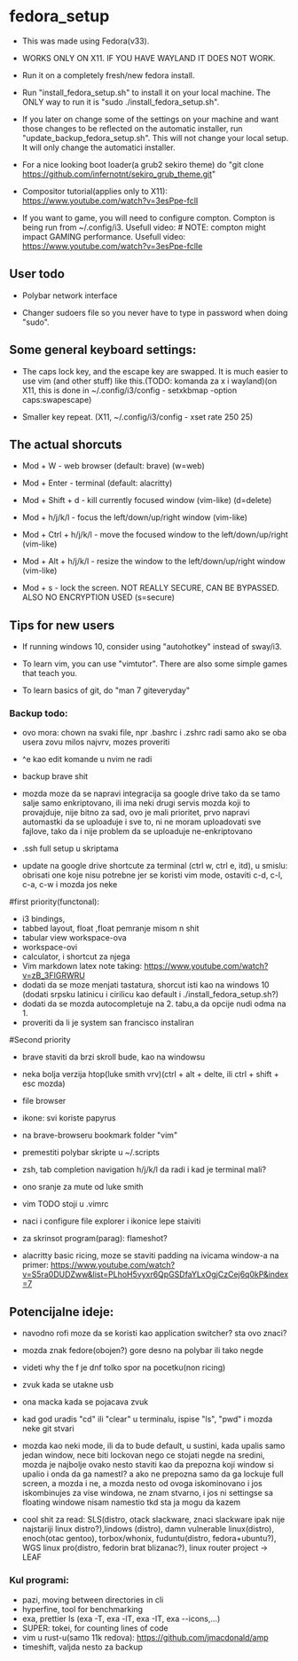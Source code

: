 # fedora_setup
- This was made using Fedora(v33).

- WORKS ONLY ON X11. IF YOU HAVE WAYLAND IT DOES NOT WORK.

- Run it on a completely fresh/new fedora install.

- Run "install_fedora_setup.sh" to install it on your local machine. The ONLY way to run it is "sudo ./install_fedora_setup.sh".

- If you later on change some of the settings on your machine and want those changes to be reflected on the automatic installer, run "update_backup_fedora_setup.sh". This will not change your local setup. It will only change the automatici installer.

- For a nice looking boot loader(a grub2 sekiro theme) do "git clone https://github.com/infernotnt/sekiro_grub_theme.git"

- Compositor tutorial(applies only to X11): https://www.youtube.com/watch?v=3esPpe-fclI

- If you want to game, you will need to configure compton. Compton is being run from ~/.config/i3. Usefull video: # NOTE: compton might impact GAMING performance. Usefull video: https://www.youtube.com/watch?v=3esPpe-fclIe

## User todo
- Polybar network interface

- Changer sudoers file so you never have to type in password when doing "sudo".

## Some general keyboard settings:

- The caps lock key, and the escape key are swapped. It is much easier to use vim (and other stuff) like this.(TODO: komanda za x i wayland)(on X11, this is done in ~/.config/i3/config    -   setxkbmap -option caps:swapescape)

- Smaller key repeat. (X11, ~/.config/i3/config  -  xset rate 250 25)

## The actual shorcuts

- Mod + W			- web browser (default: brave) (w=web)

- Mod + Enter		- terminal (default: alacritty)

- Mod + Shift + d		- kill currently focused window (vim-like) (d=delete)

- Mod + h/j/k/l		- focus the left/down/up/right window (vim-like)

- Mod + Ctrl + h/j/k/l	- move the focused window to the left/down/up/right (vim-like)

- Mod + Alt + h/j/k/l	- resize the window to the left/down/up/right window (vim-like)

- Mod + s			- lock the screen. NOT REALLY SECURE, CAN BE BYPASSED. ALSO NO ENCRYPTION USED (s=secure)

## Tips for new users

- If running windows 10, consider using "autohotkey" instead of sway/i3.

- To learn vim, you can use "vimtutor". There are also some simple games that teach you.

- To learn basics of git, do "man 7 giteveryday"


### Backup todo:

- ovo mora: chown na svaki file, npr .bashrc i .zshrc radi samo ako se oba usera zovu milos najvrv, mozes proveriti

- ^e kao edit komande u nvim ne radi
- backup brave shit
- mozda moze da se napravi integracija sa google drive tako da se tamo salje samo enkriptovano, ili ima neki drugi servis mozda koji to provajduje, nije bitno za sad, ovo je mali prioritet, prvo napravi automastki da se uploaduje i sve to, ni ne moram uploadovati sve fajlove, tako da i nije problem da se uploaduje ne-enkriptovano
- .ssh full setup u skriptama
- update na google drive shortcute za terminal (ctrl w, ctrl e, itd), u smislu: obrisati one koje nisu potrebne jer se koristi vim mode, ostaviti c-d, c-l, c-a, c-w i mozda jos neke


#first priority(functonal):
- i3 bindings,
- tabbed layout, float ,float pemranje misom n shit
- tabular view workspace-ova
- workspace-ovi
- calculator, i shortcut za njega
- Vim markdown latex note taking: https://www.youtube.com/watch?v=zB_3FIGRWRU
- dodati da se moze menjati tastatura, shorcut isti kao na windows 10 (dodati srpsku latinicu i cirilicu kao default i ./install_fedora_setup.sh?)
- dodati da se mozda autocompletuje na 2. tabu,a da opcije nudi odma na 1.
- proveriti da li je system san francisco instaliran

#Second priority

- brave staviti da brzi skroll bude, kao na windowsu

- neka bolja verzija htop(luke smith vrv)(ctrl + alt + delte, ili ctrl + shift + esc mozda)

- file browser

- ikone: svi koriste papyrus

- na brave-browseru bookmark folder "vim"

- premestiti polybar skripte u ~/.scripts

- zsh, tab completion navigation h/j/k/l da radi i kad je terminal mali?

- ono sranje za mute od luke smith

- vim TODO stoji u .vimrc

- naci i configure file explorer i ikonice lepe staiviti

- za skrinsot program(parag): flameshot?

- alacritty basic ricing, moze se staviti padding na ivicama window-a na primer: https://www.youtube.com/watch?v=S5ra0DUDZww&list=PLhoH5vyxr6QpGSDfaYLxOgjCzCej6q0kP&index=7

## Potencijalne ideje:

- navodno rofi moze da se koristi kao application switcher? sta ovo znaci?

- mozda znak fedore(obojen?) gore desno na polybar ili tako negde

- videti why the f je dnf tolko spor na pocetku(non ricing)

- zvuk kada se utakne usb

- ona macka kada se pojacava zvuk

- kad god uradis "cd" ili "clear" u terminalu, ispise "ls", "pwd" i mozda neke git stvari

- mozda kao neki mode, ili da to bude default, u sustini, kada upalis samo jedan window, nece biti lockovan nego ce stojati negde na sredini, mozda je najbolje ovako nesto staviti kao da prepozna koji window si upalio i onda da ga namestI? a ako ne prepozna samo da ga lockuje full screen, a mozda i ne, a mozda nesto od ovoga iskominovano i jos iskombinujes za vise windowa, ne znam stvarno, i jos ni settingse sa floating windowe nisam namestio tkd sta ja mogu da kazem

- cool shit za read: SLS(distro, otack slackware, znaci slackware ipak nije najstariji linux distro?),lindows (distro), damn vulnerable linux(distro), enoch(otac gentoo), torbox/whonix, fuduntu(distro, fedora+ubuntu?), WGS linux pro(distro, fedorin brat blizanac?), linux router project -> LEAF

### Kul programi:

- pazi, moving between directories in cli
- hyperfine, tool for benchmarking
- exa, prettier ls (exa -T, exa -lT, exa -IT, exa --icons,...)
- SUPER: tokei, for counting lines of code
- vim u rust-u(samo 11k redova): https://github.com/jmacdonald/amp
- timeshift, valjda nesto za backup
